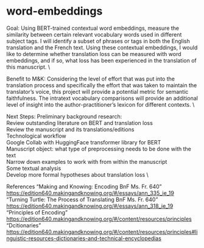 # word-embeddings

Goal: Using BERT-trained contextual word embeddings, measure the similarity between certain relevant vocabulary words used in different subject tags. I will identify a subset of phrases or tags in both the English translation and the French text. Using these contextual embeddings, I would like to determine whether translation loss can be measured with word embeddings, and if so, what loss has been experienced in the translation of this manuscript. \

Benefit to M&K: Considering the level of effort that was put into the translation process and specifically the effort that was taken to maintain the translator’s voice, this project will provide a potential metric for semantic faithfulness. The intratext vocabulary comparisons will provide an additional level of insight into the author-practitioner’s lexicon for different contexts. \

Next Steps: 
Preliminary background research: \
Review outstanding literature on BERT and translation loss \
Review the manuscript and its translations/editions \
Technological workflow \
Google Collab with HuggingFace transformer library for BERT \
Manuscript object: what type of preprocessing needs to be done with the text \
Narrow down examples to work with from within the manuscript \
Some textual analysis \
Develop more formal hypotheses about translation loss \

References 
“Ma<r>king and Knowing: Encoding BnF Ms. Fr. 640” https://edition640.makingandknowing.org/#/essays/ann_335_ie_19 \
“Turning Turtle: The Process of Translating BnF Ms. Fr. 640” https://edition640.makingandknowing.org/#/essays/ann_318_ie_19 \
“Principles of Encoding” https://edition640.makingandknowing.org/#/content/resources/principles \
“Dcitionaries” https://edition640.makingandknowing.org/#/content/resources/principles#linguistic-resources-dictionaries-and-technical-encyclopedias 
